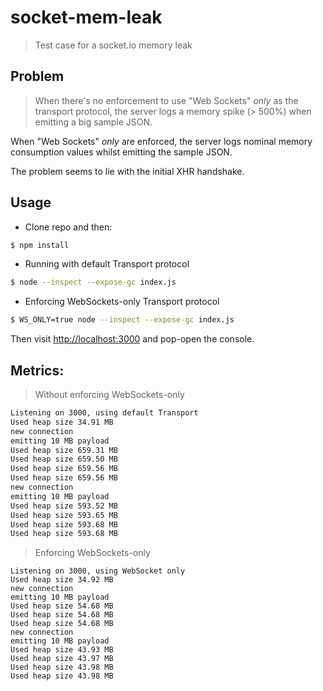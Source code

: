 # socket-mem-leak
> Test case for a socket.io memory leak

## Problem

> When there's no enforcement to use "Web Sockets" *only* as the transport
protocol, the server logs a memory spike (> 500%) when emitting a big sample
JSON.

When "Web Sockets" *only* are enforced, the server logs
nominal memory consumption values whilst emitting the sample JSON.

The problem seems to lie with the initial XHR handshake.


## Usage

- Clone repo and then:

```bash
$ npm install
```

- Running with default Transport protocol

```bash
$ node --inspect --expose-gc index.js
```

- Enforcing WebSockets-only Transport protocol

```bash
$ WS_ONLY=true node --inspect --expose-gc index.js
```

Then visit [http://localhost:3000](http://localhost:3000) and pop-open the console.


## Metrics:

> Without enforcing WebSockets-only

```bash
Listening on 3000, using default Transport
Used heap size 34.91 MB
new connection
emitting 10 MB payload
Used heap size 659.31 MB
Used heap size 659.50 MB
Used heap size 659.56 MB
Used heap size 659.56 MB
new connection
emitting 10 MB payload
Used heap size 593.52 MB
Used heap size 593.65 MB
Used heap size 593.68 MB
Used heap size 593.68 MB

```

> Enforcing WebSockets-only

```
Listening on 3000, using WebSocket only
Used heap size 34.92 MB
new connection
emitting 10 MB payload
Used heap size 54.68 MB
Used heap size 54.68 MB
Used heap size 54.68 MB
new connection
emitting 10 MB payload
Used heap size 43.93 MB
Used heap size 43.97 MB
Used heap size 43.98 MB
Used heap size 43.98 MB
```
